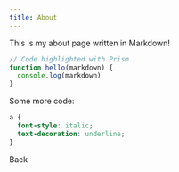 ```yaml
---
title: About
---
```


This is my about page written in Markdown!

```js
// Code highlighted with Prism
function hello(markdown) {
  console.log(markdown)
}
```

Some more code:

```css
a {
  font-style: italic;
  text-decoration: underline;
}
```

<nuxt-link to="/">Back</nuxt-link>
